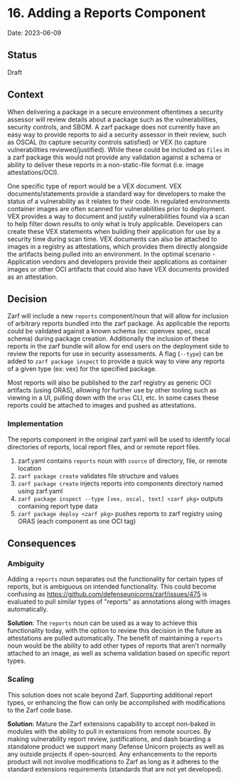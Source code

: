 # 16. Adding a Reports Component

Date: 2023-06-09

## Status

Draft

## Context

When delivering a package in a secure environment oftentimes a security assessor will review details about a package such as the vulnerabilities, security controls, and SBOM. A zarf package does not currently have an easy way to provide reports to aid a security assessor in their review, such as OSCAL (to capture security controls satisfied) or VEX (to capture vulnerabilities reviewed/justified). While these could be included as `files` in a zarf package this would not provide any validation against a schema or ability to deliver these reports in a non-static-file format (i.e. image attestations/OCI).

One specific type of report would be a VEX document. VEX documents/statements provide a standard way for developers to make the status of a vulnerability as it relates to their code. In regulated environments container images are often scanned for vulnerabilities prior to deployment. VEX provides a way to document and justify vulnerabilities found via a scan to help filter down results to only what is truly applicable. Developers can create these VEX statements when building their application for use by a security time during scan time. VEX documents can also be attached to images in a registry as attestations, which provides them directly alongside the artifacts being pulled into an environment. In the optimal scenario - Application vendors and developers provide their applications as container images or other OCI artifacts that could also have VEX documents provided as an attestation.

## Decision

Zarf will include a new `reports` component/noun that will allow for inclusion of arbitrary reports bundled into the zarf package. As applicable the reports could be validated against a known schema (ex: openvex spec, oscal schema) during package creation. Additionally the inclusion of these reports in the zarf bundle will allow for end users on the deployment side to review the reports for use in security assessments. A flag (`--type`) can be added to `zarf package inspect` to provide a quick way to view any reports of a given type (ex: vex) for the specified package.

Most reports will also be published to the zarf registry as generic OCI artifacts (using ORAS), allowing for further use by other tooling such as viewing in a UI, pulling down with the `oras` CLI, etc. In some cases these reports could be attached to images and pushed as attestations.

### Implementation

The reports component in the original zarf.yaml will be used to identify local directories of reports, local report files, and or remote report files.

1. zarf.yaml contains `reports` noun with `source` of directory, file, or remote location
2. `zarf package create` validates file structure and values
3. `zarf package create` injects reports into components directory named using zarf.yaml
4. `zarf package inspect --type [vex, oscal, text] <zarf pkg>` outputs containing report type data
5. `zarf package deploy <zarf pkg>` pushes reports to zarf registry using ORAS (each component as one OCI tag)

## Consequences

### Ambiguity

Adding a `reports` noun separates out the functionality for certain types of reports, but is ambiguous on intended functionality. This could become confusing as https://github.com/defenseunicorns/zarf/issues/475 is evaluated to pull similar types of "reports" as annotations along with images automatically.

**Solution**: The `reports` noun can be used as a way to achieve this functionality today, with the option to review this decision in the future as attestations are pulled automatically. The benefit of maintaining a `reports` noun would be the ability to add other types of reports that aren't normally attached to an image, as well as schema validation based on specific report types.

### Scaling

This solution does not scale beyond Zarf.  Supporting additional report types, or enhancing the flow can only be accomplished with modifications to the Zarf code base.

**Solution**: Mature the Zarf extensions capability to accept non-baked in modules with the ability to pull in extensions from remote sources. By making vulnerability report review, justifications, and dash boarding a standalone product we support many Defense Unicorn projects as well as any outside projects if open-sourced.  Any enhancements to the reports product will not involve modifications to Zarf as long as it adheres to the standard extensions requirements (standards that are not yet developed).
